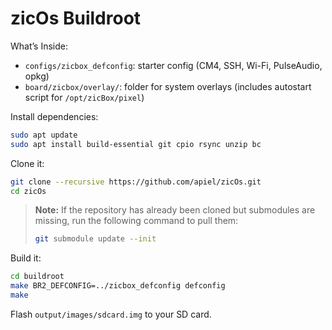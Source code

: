 # zicOs Buildroot

What’s Inside:
- `configs/zicbox_defconfig`: starter config (CM4, SSH, Wi-Fi, PulseAudio, opkg)
- `board/zicbox/overlay/`: folder for system overlays (includes autostart script for `/opt/zicBox/pixel`)

Install dependencies:

```sh
sudo apt update
sudo apt install build-essential git cpio rsync unzip bc
```

Clone it:

```sh
git clone --recursive https://github.com/apiel/zicOs.git
cd zicOs
```

> **Note:** If the repository has already been cloned but submodules are missing, run the following command to pull them:
>
> ```sh
> git submodule update --init
> ```

Build it:

```sh
cd buildroot
make BR2_DEFCONFIG=../zicbox_defconfig defconfig
make
```

Flash `output/images/sdcard.img` to your SD card.